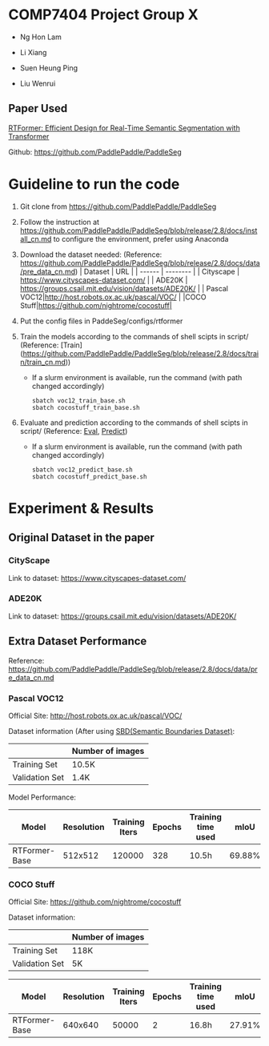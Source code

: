 # COMP7404 Project Group X

- Ng Hon Lam

- Li Xiang

- Suen Heung Ping

- Liu Wenrui
## Paper Used
[RTFormer: Efficient Design for Real-Time Semantic Segmentation with Transformer](https://proceedings.neurips.cc/paper_files/paper/2022/file/30e10e671c5e43edb67eb257abb6c3ea-Paper-Conference.pdf)

Github: https://github.com/PaddlePaddle/PaddleSeg

# Guideline to run the code
1. Git clone from https://github.com/PaddlePaddle/PaddleSeg
2. Follow the instruction at https://github.com/PaddlePaddle/PaddleSeg/blob/release/2.8/docs/install_cn.md to configure the environment, prefer using Anaconda
3. Download the dataset needed: (Reference: https://github.com/PaddlePaddle/PaddleSeg/blob/release/2.8/docs/data/pre_data_cn.md)
   | Dataset | URL |
   | ------    | --------                            |
   | Cityscape | https://www.cityscapes-dataset.com/ <tr></tr>|
   | ADE20K    | https://groups.csail.mit.edu/vision/datasets/ADE20K/ <tr></tr> |
   | Pascal VOC12|http://host.robots.ox.ac.uk/pascal/VOC/ <tr></tr>|
   |COCO Stuff|https://github.com/nightrome/cocostuff|
4. Put the config files in PaddeSeg/configs/rtformer
5. Train the models according to the commands of shell scipts in script/ (Reference: [Train] (https://github.com/PaddlePaddle/PaddleSeg/blob/release/2.8/docs/train/train_cn.md))

   - If a slurm environment is available, run the command (with path changed accordingly)
     ```
     sbatch voc12_train_base.sh
     sbatch cocostuff_train_base.sh
     ```
6. Evaluate and prediction according to the commands of shell scipts in script/ (Reference: [Eval](https://github.com/PaddlePaddle/PaddleSeg/blob/release/2.8/docs/evaluation/evaluate_cn.md), [Predict](https://github.com/PaddlePaddle/PaddleSeg/blob/release/2.8/docs/predict/predict_cn.md))

   - If a slurm environment is available, run the command (with path changed accordingly)
     ```
     sbatch voc12_predict_base.sh
     sbatch cocostuff_predict_base.sh
     ```
   
   
# Experiment & Results

## Original Dataset in the paper

### CityScape
Link to dataset: https://www.cityscapes-dataset.com/
### ADE20K
Link to dataset: https://groups.csail.mit.edu/vision/datasets/ADE20K/

## Extra Dataset Performance

Reference: https://github.com/PaddlePaddle/PaddleSeg/blob/release/2.8/docs/data/pre_data_cn.md

### Pascal VOC12
Official Site: http://host.robots.ox.ac.uk/pascal/VOC/

Dataset information (After using [SBD(Semantic Boundaries Dataset)](https://www.cs.cornell.edu/~bharathh/):

||Number of images|
|-----|-----|
|Training Set|10.5K<tr></tr>|
|Validation Set|1.4K|

Model Performance:

   |Model	|Resolution	|Training Iters	|Epochs|	Training time used |	mIoU|
   | ------    | --------|--------|-------|---------|---------|
   | RTFormer-Base|	512x512	|120000	|328	|10.5h	|69.88% |

### COCO Stuff
Official Site: https://github.com/nightrome/cocostuff

Dataset information:

||Number of images|
|-----|-----|
|Training Set|118K<tr></tr>|
|Validation Set|5K|


   |Model	|Resolution	|Training Iters	|Epochs|	Training time used |	mIoU|
   | ------    | --------|--------|-------|---------|---------|
   | RTFormer-Base|	640x640	|50000	|2	|16.8h	|27.91%	|

